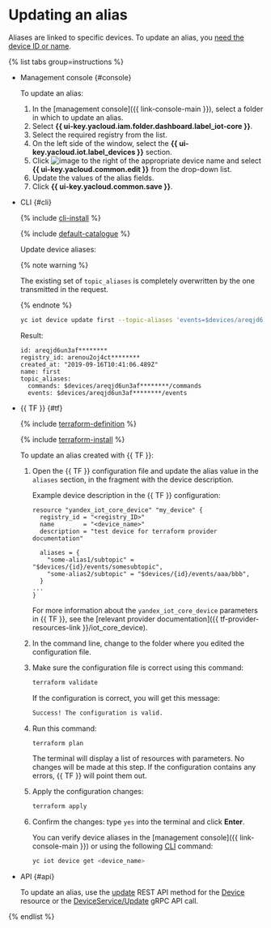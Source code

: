 # Updating an alias

Aliases are linked to specific devices. To update an alias, you [need the device ID or name](../device-list.md).

{% list tabs group=instructions %}

- Management console {#console}

   To update an alias:

   1. In the [management console]({{ link-console-main }}), select a folder in which to update an alias.
   1. Select **{{ ui-key.yacloud.iam.folder.dashboard.label_iot-core }}**.
   1. Select the required registry from the list.
   1. On the left side of the window, select the **{{ ui-key.yacloud.iot.label_devices }}** section.
   1. Click ![image](../../../../_assets/console-icons/ellipsis.svg) to the right of the appropriate device name and select **{{ ui-key.yacloud.common.edit }}** from the drop-down list.
   1. Update the values of the alias fields.
   1. Click **{{ ui-key.yacloud.common.save }}**.

- CLI {#cli}
    
    {% include [cli-install](../../../../_includes/cli-install.md) %}
    
    {% include [default-catalogue](../../../../_includes/default-catalogue.md) %}
    
    Update device aliases: 
    
    {% note warning %}
    
    The existing set of `topic_aliases` is completely overwritten by the one transmitted in the request.
    
    {% endnote %}
    
    ```bash
    yc iot device update first --topic-aliases 'events=$devices/areqjd6un3af********/events,commands=$devices/areqjd6un3af********/commands'
    ```

    Result:
    ```text
    id: areqjd6un3af********
    registry_id: arenou2oj4ct********
    created_at: "2019-09-16T10:41:06.489Z"
    name: first
    topic_aliases:
      commands: $devices/areqjd6un3af********/commands
      events: $devices/areqjd6un3af********/events
    ```

- {{ TF }} {#tf}

  {% include [terraform-definition](../../../../_tutorials/_tutorials_includes/terraform-definition.md) %}
  
  {% include [terraform-install](../../../../_includes/terraform-install.md) %}

  To update an alias created with {{ TF }}:
  
  1. Open the {{ TF }} configuration file and update the alias value in the `aliases` section, in the fragment with the device description.

      Example device description in the {{ TF }} configuration:

      ```hcl
      resource "yandex_iot_core_device" "my_device" {
        registry_id = "<registry_ID>"
        name        = "<device_name>"
        description = "test device for terraform provider documentation"

        aliases = {
          "some-alias1/subtopic" = "$devices/{id}/events/somesubtopic",
          "some-alias2/subtopic" = "$devices/{id}/events/aaa/bbb",
        }
      ...
      }
      ```

      For more information about the `yandex_iot_core_device` parameters in {{ TF }}, see the [relevant provider documentation]({{ tf-provider-resources-link }}/iot_core_device).
  1. In the command line, change to the folder where you edited the configuration file.
  1. Make sure the configuration file is correct using this command:

      ```bash
      terraform validate
      ```

      If the configuration is correct, you will get this message:
     
      ```bash
      Success! The configuration is valid.
      ```

  1. Run this command:

      ```bash
      terraform plan
      ```

      The terminal will display a list of resources with parameters. No changes will be made at this step. If the configuration contains any errors, {{ TF }} will point them out.
  1. Apply the configuration changes:

      ```bash
      terraform apply
      ```

  1. Confirm the changes: type `yes` into the terminal and click **Enter**.

      You can verify device aliases in the [management console]({{ link-console-main }}) or using the following [CLI](../../../../cli/quickstart.md) command:

      ```bash
      yc iot device get <device_name>
      ```

- API {#api}

  To update an alias, use the [update](../../../api-ref/Device/update.md) REST API method for the [Device](../../../api-ref/Device/index.md) resource or the [DeviceService/Update](../../../api-ref/grpc/Device/update.md) gRPC API call.

{% endlist %}
